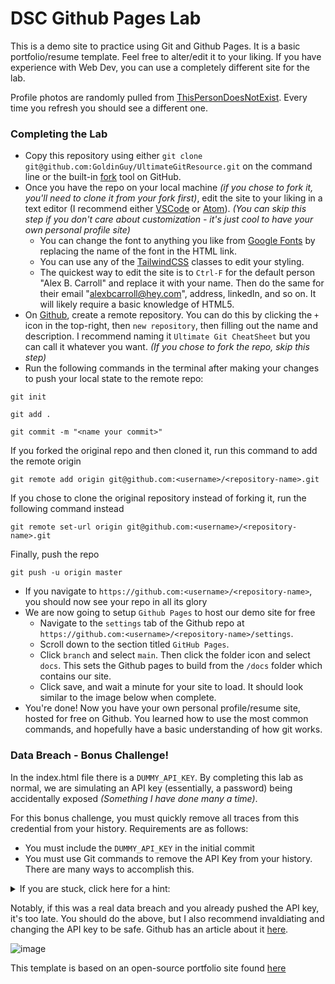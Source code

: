 # DSC Github Pages Lab

This is a demo site to practice using Git and Github Pages. It is a basic portfolio/resume template. Feel free to alter/edit it to your liking. If you have experience with Web Dev, you can use a completely different site for the lab.

Profile photos are randomly pulled from [ThisPersonDoesNotExist](https://thispersondoesnotexist.com/). Every time you refresh you should see a different one.

### Completing the Lab

- Copy this repository using either `git clone git@github.com:GoldinGuy/UltimateGitResource.git` on the command line or the built-in [fork](https://github.com/GoldinGuy/UltimateGitResource/fork) tool on GitHub.
- Once you have the repo on your local machine _(if you chose to fork it, you'll need to clone it from your fork first)_, edit the site to your liking in a text editor (I recommend either [VSCode](https://code.visualstudio.com/) or [Atom](https://atom.io/)). _(You can skip this step if you don't care about customization - it's just cool to have your own personal profile site)_
  - You can change the font to anything you like from [Google Fonts](https://fonts.google.com/) by replacing the name of the font in the HTML link.
  - You can use any of the [TailwindCSS](https://v1.tailwindcss.com/) classes to edit your styling.
  - The quickest way to edit the site is to `Ctrl-F` for the default person "Alex B. Carroll" and replace it with your name. Then do the same for their email "alexbcarroll@hey.com", address, linkedIn, and so on. It will likely require a basic knowledge of HTML5.
- On [Github](https://github.com/), create a remote repository. You can do this by clicking the `+` icon in the top-right, then `new repository`, then filling out the name and description. I recommend naming it `Ultimate Git CheatSheet` but you can call it whatever you want. _(If you chose to fork the repo, skip this step)_
- Run the following commands in the terminal after making your changes to push your local state to the remote repo:

```
git init

git add .

git commit -m "<name your commit>"

```

If you forked the original repo and then cloned it, run this command to add the remote origin

```
git remote add origin git@github.com:<username>/<repository-name>.git
```

If you chose to clone the original repository instead of forking it, run the following command instead

```
git remote set-url origin git@github.com:<username>/<repository-name>.git
```

Finally, push the repo

```
git push -u origin master
```

- If you navigate to `https://github.com:<username>/<repository-name>`, you should now see your repo in all its glory
- We are now going to setup `Github Pages` to host our demo site for free
  - Navigate to the `settings` tab of the Github repo at `https://github.com:<username>/<repository-name>/settings`.
  - Scroll down to the section titled `GitHub Pages`.
  - Click `branch` and select `main`. Then click the folder icon and select `docs`. This sets the Github pages to build from the `/docs` folder which contains our site.
  - Click save, and wait a minute for your site to load. It should look similar to the image below when complete.
- You're done! Now you have your own personal profile/resume site, hosted for free on Github. You learned how to use the most common commands, and hopefully have a basic understanding of how git works.

### Data Breach - Bonus Challenge! 
In the index.html file there is a `DUMMY_API_KEY`. 
By completing this lab as normal, we are simulating an API key (essentially, a password) being accidentally exposed *(Something I have done many a time)*.

For this bonus challenge, you must quickly remove all traces from this credential from your history. Requirements are as follows:
 - You must include the `DUMMY_API_KEY` in the initial commit
 - You must use Git commands to remove the API Key from your history. There are many ways to accomplish this. 
 <details>
  <summary>If you are stuck, click here for a hint:</summary>
  
```Use Rebase, Force Push, Commit --amend, or git filter-branch```
</details>

Notably, if this was a real data breach and you already pushed the API key, it's too late. You should do the above, but I also recommend invaldiating and changing the API key to be safe. Github has an article about it [here](https://docs.github.com/en/free-pro-team@latest/github/authenticating-to-github/removing-sensitive-data-from-a-repository).

![image](https://user-images.githubusercontent.com/47064842/103049165-f2f02980-455e-11eb-85c1-ac598508f433.png)

This template is based on an open-source portfolio site found [here](https://github.com/mohusman360/mohusman360.github.io)
